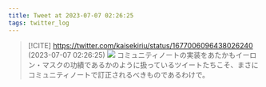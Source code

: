 ```yaml
---
title: Tweet at 2023-07-07 02:26:25
tags: twitter_log
---
```


> [!CITE] https://twitter.com/kaisekiriu/status/1677006096438026240 (2023-07-07 02:26:25)
> ![](https://twitter.com/kaisekiriu/status/1677006096438026240)
> コミュニティノートの実装をあたかもイーロン・マスクの功績であるかのように扱っているツイートたちこそ、まさにコミュニティノートで訂正されるべきものであるわけで。
